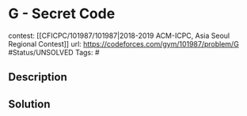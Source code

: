 # G - Secret Code

contest: [[CFICPC/101987/101987|2018-2019 ACM-ICPC, Asia Seoul Regional Contest]]
url: https://codeforces.com/gym/101987/problem/G
#Status/UNSOLVED
Tags: #

## Description

## Solution

